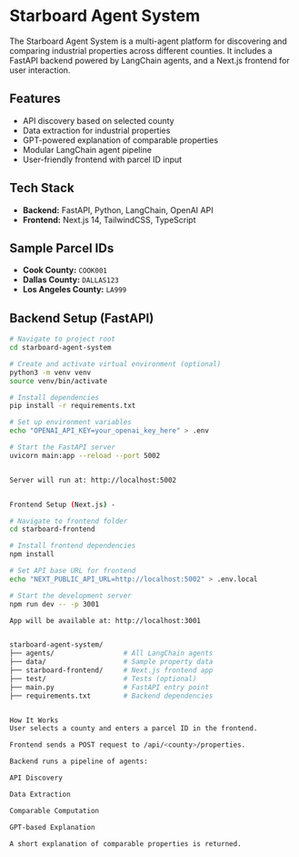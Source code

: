 # Starboard Agent System

The Starboard Agent System is a multi-agent platform for discovering and comparing industrial properties across different counties. It includes a FastAPI backend powered by LangChain agents, and a Next.js frontend for user interaction.

## Features

- API discovery based on selected county
- Data extraction for industrial properties
- GPT-powered explanation of comparable properties
- Modular LangChain agent pipeline
- User-friendly frontend with parcel ID input

## Tech Stack

- **Backend:** FastAPI, Python, LangChain, OpenAI API
- **Frontend:** Next.js 14, TailwindCSS, TypeScript

## Sample Parcel IDs

- **Cook County:** `COOK001`
- **Dallas County:** `DALLAS123`
- **Los Angeles County:** `LA999`

## Backend Setup (FastAPI)

```bash
# Navigate to project root
cd starboard-agent-system

# Create and activate virtual environment (optional)
python3 -m venv venv
source venv/bin/activate

# Install dependencies
pip install -r requirements.txt

# Set up environment variables
echo "OPENAI_API_KEY=your_openai_key_here" > .env

# Start the FastAPI server
uvicorn main:app --reload --port 5002


Server will run at: http://localhost:5002


Frontend Setup (Next.js) -

# Navigate to frontend folder
cd starboard-frontend

# Install frontend dependencies
npm install

# Set API base URL for frontend
echo "NEXT_PUBLIC_API_URL=http://localhost:5002" > .env.local

# Start the development server
npm run dev -- -p 3001

App will be available at: http://localhost:3001


starboard-agent-system/
├── agents/                 # All LangChain agents
├── data/                   # Sample property data
├── starboard-frontend/     # Next.js frontend app
├── test/                   # Tests (optional)
├── main.py                 # FastAPI entry point
├── requirements.txt        # Backend dependencies


How It Works
User selects a county and enters a parcel ID in the frontend.

Frontend sends a POST request to /api/<county>/properties.

Backend runs a pipeline of agents:

API Discovery

Data Extraction

Comparable Computation

GPT-based Explanation

A short explanation of comparable properties is returned.


